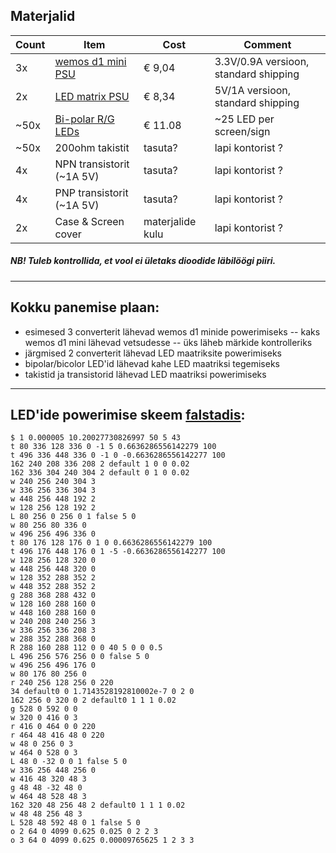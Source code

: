 ## Materjalid
| Count | Item | Cost | Comment |
| --- | --- | --- | --- |
| 3x | [wemos d1 mini PSU](https://www.aliexpress.com/item/32960193527.html?spm=a2g0o.cart.0.0.2f8f3c00ny5JL1&mp=1) | € 9,04 | 3.3V/0.9A versioon, standard shipping |
| 2x  | [LED matrix PSU](https://www.aliexpress.com/item/32674295742.html?spm=a2g0o.cart.0.0.ad463c00U5mv2L&mp=1) | € 8,34 | 5V/1A versioon, standard shipping |
| ~50x | [Bi-polar R/G LEDs](https://www.oomipood.ee/en/kataloog/tme/toode?sku=TC01N0VHVw%3D%3D) | € 11.08 | ~25 LED per screen/sign
| ~50x | 200ohm takistit | tasuta? | lapi kontorist ? |
| 4x | NPN transistorit (~1A 5V) | tasuta? | lapi kontorist ? |
| 4x | PNP transistorit (~1A 5V) | tasuta? | lapi kontorist ? |
| 2x | Case & Screen cover | materjalide kulu | lapi kontorist ? |

##### NB! Tuleb kontrollida, et vool ei ületaks dioodide läbilöögi piiri.
---

## Kokku panemise plaan:
- esimesed 3 converterit lähevad wemos d1 minide powerimiseks
-- kaks wemos d1 mini lähevad vetsudesse
-- üks läheb märkide kontrolleriks
- järgmised 2 converterit lähevad LED maatriksite powerimiseks
- bipolar/bicolor LED'id lähevad kahe LED maatriksi tegemiseks
- takistid ja transistorid lähevad LED maatriksi powerimiseks
---

## LED'ide powerimise skeem [falstadis](http://falstad.com/circuit/circuitjs.html?cct=$+1+0.000005+10.20027730826997+50+5+43%0At+80+336+128+336+0+-1+5+0.6636286556142279+100%0At+496+336+448+336+0+-1+0+-0.6636286556142277+100%0A162+240+208+336+208+2+default+1+0+0+0.02%0A162+336+304+240+304+2+default+0+1+0+0.02%0Aw+240+256+240+304+3%0Aw+336+256+336+304+3%0Aw+448+256+448+192+2%0Aw+128+256+128+192+2%0AL+80+256+0+256+0+1+false+5+0%0Aw+80+256+80+336+0%0Aw+496+256+496+336+0%0At+80+176+128+176+0+1+0+0.6636286556142279+100%0At+496+176+448+176+0+1+-5+-0.6636286556142277+100%0Aw+128+256+128+320+0%0Aw+448+256+448+320+0%0Aw+128+352+288+352+2%0Aw+448+352+288+352+2%0Ag+288+368+288+432+0%0Aw+128+160+288+160+0%0Aw+448+160+288+160+0%0Aw+240+208+240+256+3%0Aw+336+256+336+208+3%0Aw+288+352+288+368+0%0AR+288+160+288+112+0+0+40+5+0+0+0.5%0AL+496+256+576+256+0+0+false+5+0%0Aw+496+256+496+176+0%0Aw+80+176+80+256+0%0Ar+240+256+128+256+0+220%0A34+default0+0+1.7143528192810002e-7+0+2+0%0A162+256+0+320+0+2+default0+1+1+1+0.02%0Ag+528+0+592+0+0%0Aw+320+0+416+0+3%0Ar+416+0+464+0+0+220%0Ar+464+48+416+48+0+220%0Aw+48+0+256+0+3%0Aw+464+0+528+0+3%0AL+48+0+-32+0+0+1+false+5+0%0Aw+336+256+448+256+0%0Aw+416+48+320+48+3%0Ag+48+48+-32+48+0%0Aw+464+48+528+48+3%0A162+320+48+256+48+2+default0+1+1+1+0.02%0Aw+48+48+256+48+3%0AL+528+48+592+48+0+1+false+5+0%0Ao+2+64+0+4099+0.625+0.025+0+2+2+3%0Ao+3+64+0+4099+0.625+0.00009765625+1+2+3+3%0A):
```
$ 1 0.000005 10.20027730826997 50 5 43
t 80 336 128 336 0 -1 5 0.6636286556142279 100
t 496 336 448 336 0 -1 0 -0.6636286556142277 100
162 240 208 336 208 2 default 1 0 0 0.02
162 336 304 240 304 2 default 0 1 0 0.02
w 240 256 240 304 3
w 336 256 336 304 3
w 448 256 448 192 2
w 128 256 128 192 2
L 80 256 0 256 0 1 false 5 0
w 80 256 80 336 0
w 496 256 496 336 0
t 80 176 128 176 0 1 0 0.6636286556142279 100
t 496 176 448 176 0 1 -5 -0.6636286556142277 100
w 128 256 128 320 0
w 448 256 448 320 0
w 128 352 288 352 2
w 448 352 288 352 2
g 288 368 288 432 0
w 128 160 288 160 0
w 448 160 288 160 0
w 240 208 240 256 3
w 336 256 336 208 3
w 288 352 288 368 0
R 288 160 288 112 0 0 40 5 0 0 0.5
L 496 256 576 256 0 0 false 5 0
w 496 256 496 176 0
w 80 176 80 256 0
r 240 256 128 256 0 220
34 default0 0 1.7143528192810002e-7 0 2 0
162 256 0 320 0 2 default0 1 1 1 0.02
g 528 0 592 0 0
w 320 0 416 0 3
r 416 0 464 0 0 220
r 464 48 416 48 0 220
w 48 0 256 0 3
w 464 0 528 0 3
L 48 0 -32 0 0 1 false 5 0
w 336 256 448 256 0
w 416 48 320 48 3
g 48 48 -32 48 0
w 464 48 528 48 3
162 320 48 256 48 2 default0 1 1 1 0.02
w 48 48 256 48 3
L 528 48 592 48 0 1 false 5 0
o 2 64 0 4099 0.625 0.025 0 2 2 3
o 3 64 0 4099 0.625 0.00009765625 1 2 3 3
```

